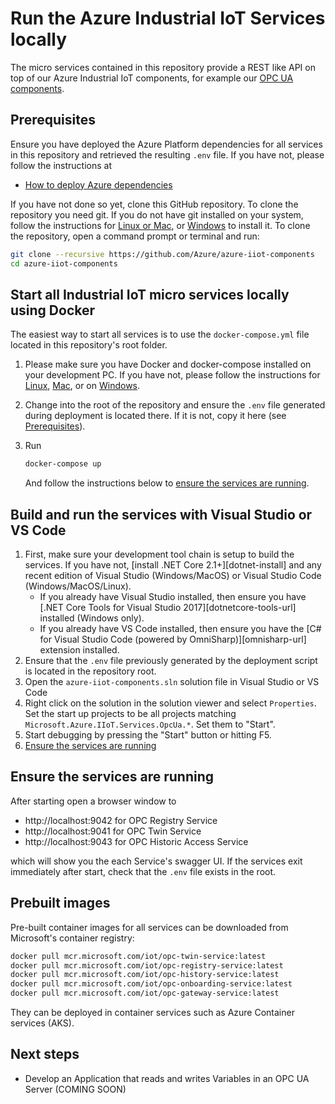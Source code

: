 # Run the Azure Industrial IoT Services locally

The micro services contained in this repository provide a REST like API on top of our Azure Industrial IoT components, for example our [OPC UA components](https://github.com/Azure/azure-iiot-opc-ua).  

## Prerequisites

Ensure you have deployed the Azure Platform dependencies for all services in this repository and retrieved the resulting `.env` file.  If you have not, please follow the instructions at

- [How to deploy Azure dependencies](howto-deploy-dependencies.md)

If you have not done so yet, clone this GitHub repository.  To clone the repository you need git.  If you do not have git installed on your system, follow the instructions for [Linux or Mac](https://git-scm.com/book/en/v2/Getting-Started-Installing-Git), or [Windows](https://gitforwindows.org/) to install it.  To clone the repository, open a command prompt or terminal and run:

```bash
git clone --recursive https://github.com/Azure/azure-iiot-components 
cd azure-iiot-components
```

## Start all Industrial IoT micro services locally using Docker

The easiest way to start all services is to use the `docker-compose.yml` file located in this repository's root folder.

1. Please make sure you have Docker and docker-compose installed on your development PC.  If you have not, please follow the instructions for [Linux](https://docs.docker.com/install/linux/docker-ce/ubuntu/), [Mac](https://docs.docker.com/docker-for-mac/install/), or on [Windows](https://docs.docker.com/docker-for-windows/install/).

2. Change into the root of the repository and ensure the `.env` file generated during deployment is located there.  If it is not, copy it here (see [Prerequisites](#Prerequisites)).  

3. Run

   ```bash
   docker-compose up
   ```

   And follow the instructions below to [ensure the services are running](#Ensure-the-services-are-running).

## Build and run the services with Visual Studio or VS Code

1. First, make sure your development tool chain is setup to build the services.  If you have not, [install .NET Core 2.1+][dotnet-install] and any recent edition of Visual Studio (Windows/MacOS) or Visual Studio Code (Windows/MacOS/Linux).
   - If you already have Visual Studio installed, then ensure you have [.NET Core Tools for Visual Studio 2017][dotnetcore-tools-url] installed (Windows only).
   - If you already have VS Code installed, then ensure you have the [C# for Visual Studio Code (powered by OmniSharp)][omnisharp-url] extension installed. 
2. Ensure that the `.env` file previously generated by the deployment script is located in the repository root. 
3. Open the `azure-iiot-components.sln` solution file in Visual Studio or VS Code
4. Right click on the solution in the solution viewer and select `Properties`. Set the start up projects to be all projects matching `Microsoft.Azure.IIoT.Services.OpcUa.*`.  Set them to "Start".
5. Start debugging by pressing the "Start" button or hitting F5.
6. [Ensure the services are running](#Ensure-the-services-are-running)

## Ensure the services are running

After starting open a browser window to

- http://localhost:9042 for OPC Registry Service
- http://localhost:9041 for OPC Twin Service
- http://localhost:9043 for OPC Historic Access Service

which will show you the each Service's swagger UI.  If the services exit immediately after start, check that the `.env` file exists in the root.  

## Prebuilt images

Pre-built container images for all services can be downloaded from Microsoft's container registry:

```bash
docker pull mcr.microsoft.com/iot/opc-twin-service:latest
docker pull mcr.microsoft.com/iot/opc-registry-service:latest
docker pull mcr.microsoft.com/iot/opc-history-service:latest  
docker pull mcr.microsoft.com/iot/opc-onboarding-service:latest  
docker pull mcr.microsoft.com/iot/opc-gateway-service:latest
```

They can be deployed in container services such as Azure Container services (AKS).

## Next steps

- Develop an Application that reads and writes Variables in an OPC UA Server (COMING SOON)